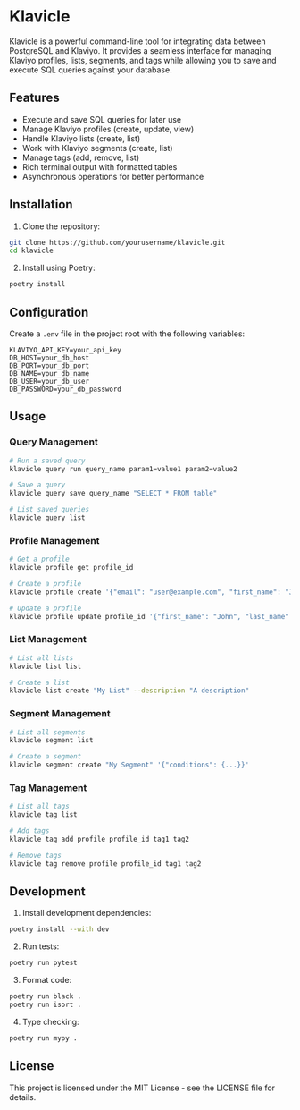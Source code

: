 # Klavicle

Klavicle is a powerful command-line tool for integrating data between PostgreSQL and Klaviyo. It provides a seamless interface for managing Klaviyo profiles, lists, segments, and tags while allowing you to save and execute SQL queries against your database.

## Features

- Execute and save SQL queries for later use
- Manage Klaviyo profiles (create, update, view)
- Handle Klaviyo lists (create, list)
- Work with Klaviyo segments (create, list)
- Manage tags (add, remove, list)
- Rich terminal output with formatted tables
- Asynchronous operations for better performance

## Installation

1. Clone the repository:

```bash
git clone https://github.com/yourusername/klavicle.git
cd klavicle
```

2. Install using Poetry:

```bash
poetry install
```

## Configuration

Create a `.env` file in the project root with the following variables:

```env
KLAVIYO_API_KEY=your_api_key
DB_HOST=your_db_host
DB_PORT=your_db_port
DB_NAME=your_db_name
DB_USER=your_db_user
DB_PASSWORD=your_db_password
```

## Usage

### Query Management

```bash
# Run a saved query
klavicle query run query_name param1=value1 param2=value2

# Save a query
klavicle query save query_name "SELECT * FROM table"

# List saved queries
klavicle query list
```

### Profile Management

```bash
# Get a profile
klavicle profile get profile_id

# Create a profile
klavicle profile create '{"email": "user@example.com", "first_name": "John"}'

# Update a profile
klavicle profile update profile_id '{"first_name": "John", "last_name": "Doe"}'
```

### List Management

```bash
# List all lists
klavicle list list

# Create a list
klavicle list create "My List" --description "A description"
```

### Segment Management

```bash
# List all segments
klavicle segment list

# Create a segment
klavicle segment create "My Segment" '{"conditions": {...}}'
```

### Tag Management

```bash
# List all tags
klavicle tag list

# Add tags
klavicle tag add profile profile_id tag1 tag2

# Remove tags
klavicle tag remove profile profile_id tag1 tag2
```

## Development

1. Install development dependencies:

```bash
poetry install --with dev
```

2. Run tests:

```bash
poetry run pytest
```

3. Format code:

```bash
poetry run black .
poetry run isort .
```

4. Type checking:

```bash
poetry run mypy .
```

## License

This project is licensed under the MIT License - see the LICENSE file for details.

